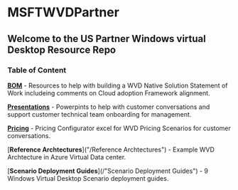 # MSFTWVDPartner

## Welcome to the US Partner Windows virtual Desktop Resource Repo

### Table of Content

[**BOM**](/BOM) - Resources to help with building a WVD Native Solution Statement of Work includeing comments on Cloud adoption Framework alignment.

[**Presentations**](/Presentations) - Powerpints to help with customer conversations and support customer technical team onboarding for management.

[**Pricing**](/Pricing) - Pricing Configurator excel for WVD Pricing Scenarios for customer conversations.

[**Reference Archtectures**]("/Reference Archtectures") - Example WVD Archtecture in Azure Virtual Data center.

[**Scenario Deployment Guides**](/"Scenario Deployment Guides") - 9 Windows Virtual Desktop Scenario deployment guides.



